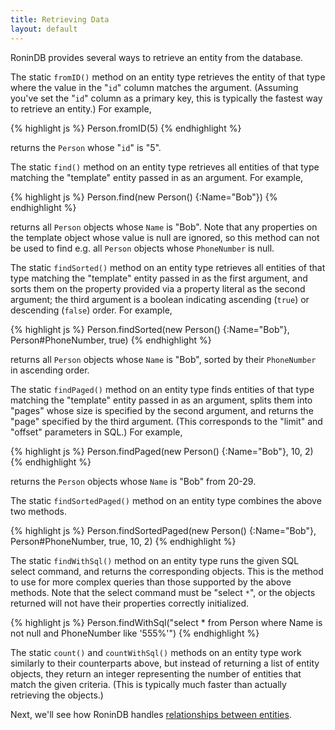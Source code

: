 ```yaml
---
title: Retrieving Data
layout: default
---
```


RoninDB provides several ways to retrieve an entity from the database.

The static `fromID()` method on an entity type retrieves the entity of that
type where the value in the "`id`" column matches the argument. (Assuming
you've set the "`id`" column as a primary key, this is typically the fastest
way to retrieve an entity.) For example,

{% highlight js %}
    Person.fromID(5)
{% endhighlight %}

returns the `Person` whose "`id`" is "5".

The static `find()` method on an entity type retrieves all entities of that
type matching the "template" entity passed in as an argument. For example,

{% highlight js %}
    Person.find(new Person() {:Name="Bob"})
{% endhighlight %}

returns all `Person` objects whose `Name` is "Bob". Note that any properties
on the template object whose value is null are ignored, so this method can not
be used to find e.g. all `Person` objects whose `PhoneNumber` is null.

The static `findSorted()` method on an entity type retrieves all entities of
that type matching the "template" entity passed in as the first argument, and
sorts them on the property provided via a property literal as the second
argument; the third argument is a boolean indicating ascending (`true`) or
descending (`false`) order. For example,

{% highlight js %}
    Person.findSorted(new Person() {:Name="Bob"}, Person#PhoneNumber, true)
{% endhighlight %}

returns all `Person` objects whose `Name` is "Bob", sorted by their
`PhoneNumber` in ascending order.

The static `findPaged()` method on an entity type finds entities of that type
matching the "template" entity passed in as an argument, splits them into
"pages" whose size is specified by the second argument, and returns the "page"
specified by the third argument. (This corresponds to the "limit" and "offset"
parameters in SQL.) For example,

{% highlight js %}
    Person.findPaged(new Person() {:Name="Bob"}, 10, 2)
{% endhighlight %}

returns the `Person` objects whose `Name` is "Bob" from 20-29.

The static `findSortedPaged()` method on an entity type combines the above two
methods.

{% highlight js %}
    Person.findSortedPaged(new Person() {:Name="Bob"}, Person#PhoneNumber, true, 10, 2)
{% endhighlight %}

The static `findWithSql()` method on an entity type runs the given SQL select
command, and returns the corresponding objects. This is the method to use for
more complex queries than those supported by the above methods. Note that the
select command must be "select `*`", or the objects returned will not have
their properties correctly initialized.

{% highlight js %}
    Person.findWithSql("select * from Person where Name is not null and PhoneNumber like '555%'")
{% endhighlight %}

The static `count()` and `countWithSql()` methods on an entity type work
similarly to their counterparts above, but instead of returning a list of
entity objects, they return an integer representing the number of entities
that match the given criteria. (This is typically much faster than actually
retrieving the objects.)

Next, we'll see how RoninDB handles [relationships between entities](Foreign-Keys-and-Join-Tables.html).
